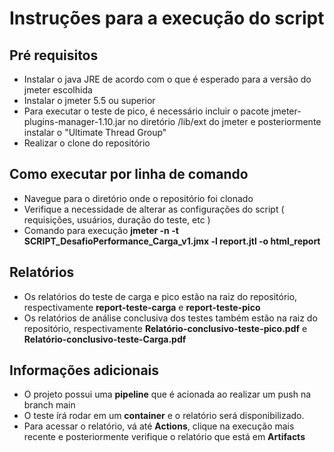 # Instruções para a execução do script

## Pré requisitos

- Instalar o java JRE de acordo com o que é esperado para a versão do jmeter escolhida
- Instalar o jmeter 5.5 ou superior
- Para executar o teste de pico, é necessário incluir o pacote jmeter-plugins-manager-1.10.jar no diretório /lib/ext do jmeter e posteriormente instalar o "Ultimate Thread Group"
- Realizar o clone do repositório


## Como executar por linha de comando

- Navegue para o diretório onde o repositório foi clonado
- Verifique a necessidade de alterar as configurações do script ( requisições, usuários, duração do teste, etc )
- Comando para execução **jmeter -n -t SCRIPT_DesafioPerformance_Carga_v1.jmx -l report.jtl -o html_report**


## Relatórios

- Os relatórios do teste de carga e pico estão na raiz do repositório, respectivamente **report-teste-carga** e **report-teste-pico**
- Os relatórios de análise conclusiva dos testes também estão na raiz do repositório, respectivamente **Relatório-conclusivo-teste-pico.pdf** e **Relatório-conclusivo-teste-Carga.pdf**

## Informações adicionais

- O projeto possui uma **pipeline** que é acionada ao realizar um push na branch main
- O teste írá rodar em um **container** e o relatório será disponibilizado.
- Para acessar o relatório, vá até **Actions**, clique na execução mais recente e posteriormente verifique o relatório que está em **Artifacts**
